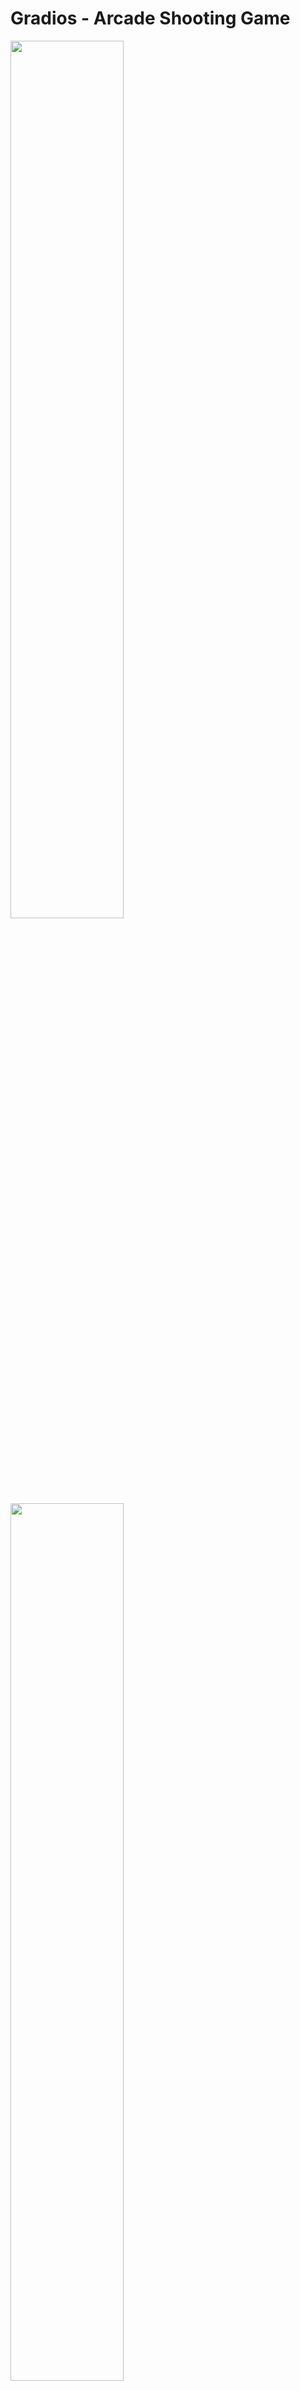 Gradios - Arcade Shooting Game
===============================================================
<img src="https://i.imgur.com/P1LE2uy.png" width="60%"></img>
<img src="https://i.imgur.com/xqTC4xJ.png" width="60%"></img>

## Project Info
* [![Language](https://img.shields.io/badge/language-javascript-blue.svg)](https://developer.mozilla.org/ko/docs/Web/JavaScript)
[![platform1](https://img.shields.io/badge/-node.js-orange.svg)](https://nodejs.org/ko/)
[![platform2](https://img.shields.io/badge/-Phaser-green.svg)](https://phaser.io/phaser3)

* Gradios is simple ARCADE GAME using Phaser library.
* Gradius clone for educational purpose.
* The project was started for the open source development class, at Hanyang University Erica Campus.
  </br>And anyone can participate.

## If you want to PARTICIPATE IN THIS PROJECT

* How to play Gradios? : https://github.com/inureyes/gradios/blob/master/wiki.md
* What is Phaser? : https://phaser.io/phaser3
* Simple Phaser 3 Example : https://labs.phaser.io/

## Electron package

Uses electron-packager.

Global installation: 
```
electron-packager . --ignore=node_modules/electron-packager --ignore=.git --overwrite --ignore="\.git(ignore|modules)" --out=app --platform=[darwin OR win32 OR linux]
```

Global installation in Window: 
```
electron-packager . --ignore=node_modules/electron-packager --ignore=.git --overwrite --ignore="\.git(ignore||modules)" --out=app --platform=[darwin OR win32 OR linux]
```

Local electron-packager installation: 
```
./node_modules/electron-packager/cli.js . --ignore=node_modules/electron-packager --ignore=.git --overwrite --ignore="\.git(ignore|modules)" --out=app --platform=[darwin OR win32 OR linux]
```

## Student list

<details><summary>Click Me!</summary>
<p>

| Name         |            |
|--------------|------------|
| Jeongkyu Shin | Maintainer |
| An yo Han | Student |
| Beomsu Kwon | Student |
| ChangSun Park | Student |
| Cho Seung Hyun | Student |
| Choi Byoung Ik | Student |
| Choi Eun Chul | Student |
| Chonghyon Yim | Student |
| DeokYoung Kim | Student |
| DongHyun Goh | Student |
| DongHyun Kim | Student |
| DongYeon Han | Student |
| Goeun Kim | Student |
| Gyujin Kim | Student |
| Hanseo An | Student |
| Hayeong Kim | Student |
| Hochul Hwang | Student |
| HyeonSik Kim | Student |
| HyeongChang Lee | Student |
| Ikjun Oh | Student |
| JaeHyeon Park | Student |
| JaeSun Park | Student |
| Jaehun Kim | Student |
| Jang Dong gun | Student |
| Jang Si young | Student |
| JangYoonHo | Student |
| JeHyun Park | Student |
| Jeong Eun Ji | Student |
| Jeong Hwan Lim | Student |
| Jeongmin Han | Student |
| Jieun Kwon | Student |
| Jin Hyeok Park | student |
| JinYong Kim | Student |
| Jiseon Lee | Student |
| Jiyeon Park | Student |
| Jiyoon Kim | Student |
| Jong Hwi Wang | Student |
| Jongmin Lee | Student |
| Jun Sun Park | Student |
| JunHo Choi | Student |
| Junbeom Wi | Student |
| Junhee Choi | Student |
| Junseop Lee | Student |
| Junyung Park | Student |
| Kang Dong ho | Student |
| Kim Jun Woo | Student |
| Kyungkin You | Student |
| Lee Eun Ah | student |
| Lee Hyo Jeong | Student |
| MinJae Kim | Student |
| Minji Kim | Student |
| Minji Ma | Student |
| Minju Kim | Student |
| MyoungSoo Kim | Student |
| Namho Kim | Student |
| Park Hyunseo | Student |
| Park Jae Hyeon | Student |
| Park Ji ho | Student |
| Park Myung Chul | Student |
| Sa Eun Soo | Student |
| Sangwon Park | Student |
| Sejin Eom | Student |
| Semyeong Lee | Student |
| Seogwon Kim | Student |
| Seongbin Park | Student |
| Seoyoung Kim | Student |
| Seungho Kim | Student |
| Seungmin Baek | Student |
| Seyeon Lee | Student |
| Shim Hyeonbo | Student |
| Sieun Hwang | Student |
| Soonwoo Kwon | Student |
| Suelym Moon | Student |
| Sujeong Lee | Student |
| Sungjae An | Student |
| Sungju Yun | Student |
| Sergey Tsoy | Student |
| Wonbae Kim | Student |
| Yelim Park | student |
| Yerim Seok | Student |
| Jae Hyeon Park| Student|

</p>
</details>

## Credit

Originally developed by https://github.com/dbinebrink/gradius

Recreating Gradius 3 for the SNES, though of course a simplified version of it in JS, using the Phaser library.
